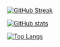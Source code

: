 [![GitHub Streak](https://github-readme-streak-stats.herokuapp.com?user=hentaibaka&theme=tokyonight&hide_border=true&date_format=j%20M%5B%20Y%5D&card_width=500)](https://git.io/streak-stats)

[![GitHub stats](https://github-readme-stats.vercel.app/api?username=hentaibaka)](https://github.com/anuraghazra/github-readme-stats)

[![Top Langs](https://github-readme-stats.vercel.app/api/top-langs/?username=hentaibaka&layout=compact)](https://github.com/hentaibaka/github-readme-stats)

